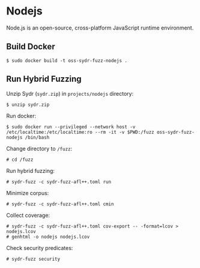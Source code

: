 # Nodejs

Node.js is an open-source, cross-platform JavaScript runtime environment.

## Build Docker

    $ sudo docker build -t oss-sydr-fuzz-nodejs .

## Run Hybrid Fuzzing

Unzip Sydr (`sydr.zip`) in `projects/nodejs` directory:

    $ unzip sydr.zip

Run docker:

    $ sudo docker run --privileged --network host -v /etc/localtime:/etc/localtime:ro --rm -it -v $PWD:/fuzz oss-sydr-fuzz-nodejs /bin/bash

Change directory to `/fuzz`:

    # cd /fuzz

Run hybrid fuzzing:

    # sydr-fuzz -c sydr-fuzz-afl++.toml run

Minimize corpus:

    # sydr-fuzz -c sydr-fuzz-afl++.toml cmin

Collect coverage:

    # sydr-fuzz -c sydr-fuzz-afl++.toml cov-export -- -format=lcov > nodejs.lcov
    # genhtml -o nodejs nodejs.lcov

Check security predicates:

    # sydr-fuzz security
